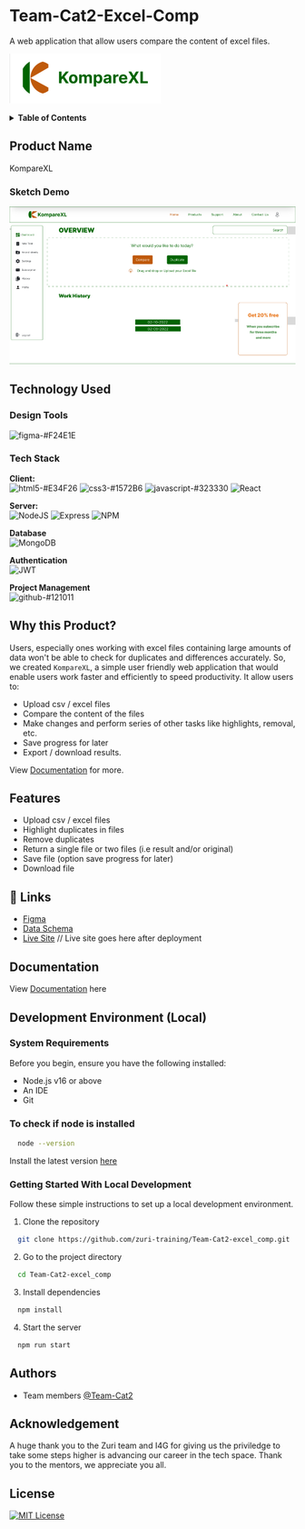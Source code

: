 
# Team-Cat2-Excel-Comp

A web application that allow users compare the content of excel files.

![KompareXL logo](./static/Images/KompareXL-logo.png)

<!-- ## Table of contents

- [Product Name](#product-name)
  - [Sketch Demo](#sketch-demo)
- [Technology Used](#technology-used)
  - [Design Tools](#design-tools)
  - [Tech Stack](#tech-stack)
- [Why this Product?](#why-this-product)
- [Features](#features)
- [Links](#🔗-links)
- [Documentation](#documentation)
- [Development Environment](#development-environment-local)
  - [System Requirements](#system-requirements)
  - [Check if Node is installed](#to-check-if-node-is-installed)
  - [Getting Started With Local Development](#getting-started-with-local-development)
- [Authors](#authors)
- [Acknowledgment](#acknowledgement)
-[License](#license) -->

<details>
    <summary><b>Table of Contents</b></summary>
    <ul>
        <li><a href="#product-name">Product Name</a>
            <ul>
                <li><a href="#sketch-demo">Sketch Demo</a></li>
            </ul>
        </li>
    </ul>
    <ul>
        <li><a href="#technology-used">Technology Used</a>
            <ul>
                <li><a href="#design-tools">Design Tools</a></li>
                <li><a href="#tech-stack">Tech Stack</a></li>
            </ul>
        </li>
    </ul>
    <ul>
        <li><a href="#why-this-product">Why this Product?</a></li>
    </ul>
    <ul>
        <li><a href="#features">Features</a></li>
    </ul>
    <ul>
        <li><a href="#🔗-links">Links</a></li>
    </ul>
    <ul>
        <li><a href="#documentation">Documentation</a></li>
    </ul>
    <ul>
        <li><a href="#development-environment-local">Development Environment</a>
            <ul>
                <li><a href="#system-requirements">System Requirements</a></li>
                <li><a href="#to-check-if-node-is-installed">Check if Node is installed</a></li>
                <li><a href="#getting-started-with-local-development">Getting Started With Local Development</a></li>
            </ul>
        </li>
    </ul>
    <ul>
        <li><a href="#authors">Authors</a></li>
    </ul>
    <ul>
        <li><a href="#acknowledgement">Acknowledgement</a></li>
    </ul>
    <ul>
        <li><a href="#license">License</a></li>
    </ul>
</details>

## Product Name
KompareXL

### Sketch Demo 
![sketch demo](./static/Images/demo1.png)

## Technology Used

### Design Tools
![figma-#F24E1E](https://user-images.githubusercontent.com/72948572/183909728-8197f9c8-8b97-4015-8e0b-f8e605b19309.svg)

### Tech Stack

**Client:** <br> ![html5-#E34F26](https://user-images.githubusercontent.com/72948572/183910382-06b2d259-2f17-4c4f-afb0-0ed20cddd85c.svg) ![css3-#1572B6](https://user-images.githubusercontent.com/72948572/183910424-215b3da2-9067-44ba-a16a-91eefc3d90fc.svg) ![javascript-#323330](https://user-images.githubusercontent.com/72948572/183910461-4e24a5f5-7ad9-48a0-a7b0-94bcba32a94b.svg) ![React](https://img.shields.io/badge/React-20232A?style=for-the-badge&logo=react&logoColor=61DAFB) 

**Server:** <br> ![NodeJS](https://img.shields.io/badge/Node.js-339933?style=for-the-badge&logo=nodedotjs&logoColor=white) ![Express](https://img.shields.io/badge/Express.js-000000?style=for-the-badge&logo=express&logoColor=white) ![NPM](	https://img.shields.io/badge/npm-CB3837?style=for-the-badge&logo=npm&logoColor=white)

**Database** <br> ![MongoDB](https://img.shields.io/badge/MongoDB-4EA94B?style=for-the-badge&logo=mongodb&logoColor=white)

**Authentication** <br> ![JWT](https://img.shields.io/badge/JWT-000000?style=for-the-badge&logo=JSON%20web%20tokens&logoColor=white) 

**Project Management** <br> ![github-#121011](https://user-images.githubusercontent.com/72948572/183911700-45ab5ec7-8f95-41ce-8d0e-616ddca2827f.svg)


## Why this Product?

Users, especially ones working with excel files containing large amounts of data won't be able to check for duplicates and differences accurately. So, we created `KompareXL`, a simple user friendly web application that would enable users work faster and efficiently to speed productivity.
It allow users to:

* Upload csv / excel files 
* Compare the content of the files
* Make changes and perform series of other tasks like highlights, removal, etc.
* Save progress for later
* Export / download results.

View [Documentation](#documentation) for more.

## Features

- Upload csv / excel files
- Highlight duplicates in files
- Remove duplicates
- Return a single file or two files (i.e result and/or original)
- Save file (option save progress for later) 
- Download file

## 🔗 Links

- [Figma](https://www.figma.com/file/DehtcTUqJCW8suCU0PefW6/TeamCat2-LoFi-and-HiFi-Design?node-id=2%3A1224)
- [Data Schema](https://docs.google.com/document/d/11itXgR0bVN7G6St82LZl_3ehv8RApO0uYZAhCXEpB-M/edit)
- [Live Site](#) // Live site goes here after deployment


## Documentation

View [Documentation](https://docs.google.com/document/d/16jbtZdRiUadZQ8W-qdfYqybhE10SQpzUyC1eQFPA1ew/edit?usp=sharing) here


## Development Environment (Local)

### System Requirements

Before you begin, ensure you have the following installed:

- Node.js v16 or above
- An IDE
- Git

### To check if node is installed

```bash
  node --version
```
Install the latest version [here](https://nodejs.org/en/)

### Getting Started With Local Development

Follow these simple instructions to set up a local development environment.

1. Clone the repository

```bash
  git clone https://github.com/zuri-training/Team-Cat2-excel_comp.git
```

2. Go to the project directory

```bash
  cd Team-Cat2-excel_comp
```
3. Install dependencies 

```bash
  npm install
```

4. Start the server

```bash
  npm run start
```


## Authors

- Team members [@Team-Cat2](https://github.com/orgs/zuri-training/teams/team-cat2/members)

## Acknowledgement

A huge thank you to the Zuri team and I4G for giving us the priviledge to take some steps higher is advancing our career in the tech space. Thank you to the mentors, we appreciate you all. 

## License

[![MIT License](https://img.shields.io/badge/License-MIT-green.svg)](https://choosealicense.com/licenses/mit/)

